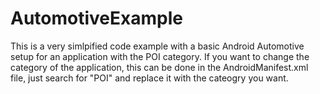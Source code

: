 # AutomotiveExample
This is a very simlpified code example with a basic Android Automotive setup for an application with the POI category.
If you want to change the category of the application, this can be done in the AndroidManifest.xml file, just search for "POI" and replace it with the cateogry you want.
